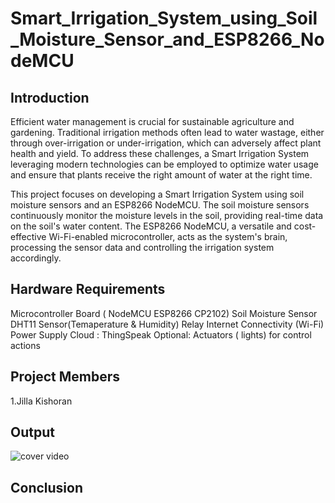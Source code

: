 # Smart_Irrigation_System_using_Soil_Moisture_Sensor_and_ESP8266_NodeMCU
## Introduction
Efficient water management is crucial for sustainable agriculture and gardening. Traditional irrigation methods often lead to water wastage, either through over-irrigation or under-irrigation, which can adversely affect plant health and yield. To address these challenges, a Smart Irrigation System leveraging modern technologies can be employed to optimize water usage and ensure that plants receive the right amount of water at the right time.

This project focuses on developing a Smart Irrigation System using soil moisture sensors and an ESP8266 NodeMCU. The soil moisture sensors continuously monitor the moisture levels in the soil, providing real-time data on the soil's water content. The ESP8266 NodeMCU, a versatile and cost-effective Wi-Fi-enabled microcontroller, acts as the system's brain, processing the sensor data and controlling the irrigation system accordingly.
## Hardware Requirements
Microcontroller Board ( NodeMCU ESP8266 CP2102)
Soil Moisture Sensor
DHT11 Sensor(Temaperature & Humidity)
Relay
Internet Connectivity (Wi-Fi)
Power Supply
Cloud  : ThingSpeak
Optional: Actuators ( lights) for control actions
## Project Members
1.Jilla Kishoran
## Output
![cover video]()
## Conclusion
